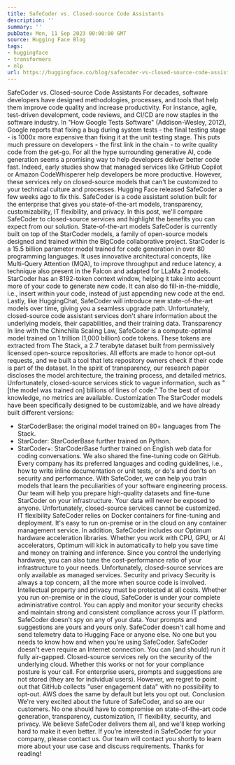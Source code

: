 ```yaml
---
title: SafeCoder vs. Closed-source Code Assistants
description: ''
summary: ''
pubDate: Mon, 11 Sep 2023 00:00:00 GMT
source: Hugging Face Blog
tags:
- huggingface
- transformers
- nlp
url: https://huggingface.co/blog/safecoder-vs-closed-source-code-assistants
---
```


SafeCoder vs. Closed-source Code Assistants
For decades, software developers have designed methodologies, processes, and tools that help them improve code quality and increase productivity. For instance, agile, test-driven development, code reviews, and CI/CD are now staples in the software industry.
In "How Google Tests Software" (Addison-Wesley, 2012), Google reports that fixing a bug during system tests - the final testing stage - is 1000x more expensive than fixing it at the unit testing stage. This puts much pressure on developers - the first link in the chain - to write quality code from the get-go.
For all the hype surrounding generative AI, code generation seems a promising way to help developers deliver better code fast. Indeed, early studies show that managed services like GitHub Copilot or Amazon CodeWhisperer help developers be more productive.
However, these services rely on closed-source models that can't be customized to your technical culture and processes. Hugging Face released SafeCoder a few weeks ago to fix this. SafeCoder is a code assistant solution built for the enterprise that gives you state-of-the-art models, transparency, customizability, IT flexibility, and privacy.
In this post, we'll compare SafeCoder to closed-source services and highlight the benefits you can expect from our solution.
State-of-the-art models
SafeCoder is currently built on top of the StarCoder models, a family of open-source models designed and trained within the BigCode collaborative project.
StarCoder is a 15.5 billion parameter model trained for code generation in over 80 programming languages. It uses innovative architectural concepts, like Multi-Query Attention (MQA), to improve throughput and reduce latency, a technique also present in the Falcon and adapted for LLaMa 2 models.
StarCoder has an 8192-token context window, helping it take into account more of your code to generate new code. It can also do fill-in-the-middle, i.e., insert within your code, instead of just appending new code at the end.
Lastly, like HuggingChat, SafeCoder will introduce new state-of-the-art models over time, giving you a seamless upgrade path.
Unfortunately, closed-source code assistant services don't share information about the underlying models, their capabilities, and their training data.
Transparency
In line with the Chinchilla Scaling Law, SafeCoder is a compute-optimal model trained on 1 trillion (1,000 billion) code tokens. These tokens are extracted from The Stack, a 2.7 terabyte dataset built from permissively licensed open-source repositories. All efforts are made to honor opt-out requests, and we built a tool that lets repository owners check if their code is part of the dataset.
In the spirit of transparency, our research paper discloses the model architecture, the training process, and detailed metrics.
Unfortunately, closed-source services stick to vague information, such as "[the model was trained on] billions of lines of code." To the best of our knowledge, no metrics are available.
Customization
The StarCoder models have been specifically designed to be customizable, and we have already built different versions:
- StarCoderBase: the original model trained on 80+ languages from The Stack.
- StarCoder: StarCoderBase further trained on Python.
- StarCoder+: StarCoderBase further trained on English web data for coding conversations.
We also shared the fine-tuning code on GitHub.
Every company has its preferred languages and coding guidelines, i.e., how to write inline documentation or unit tests, or do's and don'ts on security and performance. With SafeCoder, we can help you train models that learn the peculiarities of your software engineering process. Our team will help you prepare high-quality datasets and fine-tune StarCoder on your infrastructure. Your data will never be exposed to anyone.
Unfortunately, closed-source services cannot be customized.
IT flexibility
SafeCoder relies on Docker containers for fine-tuning and deployment. It's easy to run on-premise or in the cloud on any container management service.
In addition, SafeCoder includes our Optimum hardware acceleration libraries. Whether you work with CPU, GPU, or AI accelerators, Optimum will kick in automatically to help you save time and money on training and inference. Since you control the underlying hardware, you can also tune the cost-performance ratio of your infrastructure to your needs.
Unfortunately, closed-source services are only available as managed services.
Security and privacy
Security is always a top concern, all the more when source code is involved. Intellectual property and privacy must be protected at all costs.
Whether you run on-premise or in the cloud, SafeCoder is under your complete administrative control. You can apply and monitor your security checks and maintain strong and consistent compliance across your IT platform.
SafeCoder doesn't spy on any of your data. Your prompts and suggestions are yours and yours only. SafeCoder doesn't call home and send telemetry data to Hugging Face or anyone else. No one but you needs to know how and when you're using SafeCoder. SafeCoder doesn't even require an Internet connection. You can (and should) run it fully air-gapped.
Closed-source services rely on the security of the underlying cloud. Whether this works or not for your compliance posture is your call. For enterprise users, prompts and suggestions are not stored (they are for individual users). However, we regret to point out that GitHub collects "user engagement data" with no possibility to opt-out. AWS does the same by default but lets you opt out.
Conclusion
We're very excited about the future of SafeCoder, and so are our customers. No one should have to compromise on state-of-the-art code generation, transparency, customization, IT flexibility, security, and privacy. We believe SafeCoder delivers them all, and we'll keep working hard to make it even better.
If you’re interested in SafeCoder for your company, please contact us. Our team will contact you shortly to learn more about your use case and discuss requirements.
Thanks for reading!